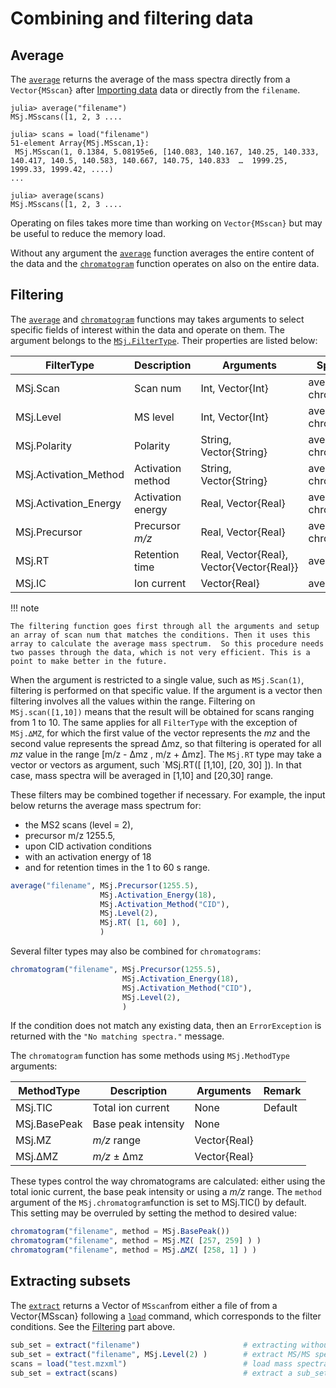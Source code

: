 # Combining and filtering data
## Average

The [`average`](@ref) returns the average of the mass spectra directly from a `Vector{MSscan}` after [Importing data](@ref) data or directly from the `filename`.

```julia-repl
julia> average("filename")
MSj.MSscans([1, 2, 3 ....

julia> scans = load("filename")
51-element Array{MSj.MSscan,1}:
 MSj.MSscan(1, 0.1384, 5.08195e6, [140.083, 140.167, 140.25, 140.333, 140.417, 140.5, 140.583, 140.667, 140.75, 140.833  …  1999.25, 1999.33, 1999.42, ....)
...

julia> average(scans)
MSj.MSscans([1, 2, 3 ....

```

Operating on files takes more time than working on `Vector{MSscan}` but may be useful to reduce the memory load.

Without any argument the [`average`](@ref) function averages the entire content of the data and the [`chromatogram`](@ref) function operates on also on the entire data.


## Filtering

The [`average`](@ref) and [`chromatogram`](@ref) functions may takes arguments to select specific fields of interest within the data and operate on them. The argument belongs to the [`MSj.FilterType`](@ref). Their properties are listed below:

| FilterType            | Description       | Arguments                                | Specificity            |
|-----------------------|-------------------|------------------------------------------|------------------------|
| MSj.Scan              | Scan num          | Int, Vector{Int}                         | average, chromatogram |
| MSj.Level             | MS level          | Int, Vector{Int}                         | average, chromatogram |
| MSj.Polarity          | Polarity          | String, Vector{String}                   | average, chromatogram |
| MSj.Activation_Method | Activation method | String, Vector{String}                   | average, chromatogram |
| MSj.Activation_Energy | Activation energy | Real, Vector{Real}                       | average, chromatogram |
| MSj.Precursor         | Precursor _m/z_   | Real, Vector{Real}                       | average, chromatogram |
| MSj.RT                | Retention time    | Real, Vector{Real}, Vector{Vector{Real}} | average               |
| MSj.IC                | Ion current       | Vector{Real}                             | average               |



!!! note

    The filtering function goes first through all the arguments and setup an array of scan num that matches the conditions. Then it uses this array to calculate the average mass spectrum.  So this procedure needs two passes through the data, which is not very efficient. This is a point to make better in the future.
 

When the argument is restricted to a single value, such as `MSj.Scan(1)`, filtering is performed on that specific value. If the argument is a vector then filtering involves all the values within the range.  Filtering on `MSj.scan([1,10])` means that the result will be obtained for scans ranging from 1 to 10.  The same applies for all `FilterType` with the exception of `MSj.∆MZ`, for which the first value of the vector represents the *mz* and the second value represents the spread ∆mz, so that filtering is operated for all *mz* value in the range [m/z - ∆mz , m/z + ∆mz].  The `MSj.RT` type may take a vector or vectors as argument, such `MSj.RT([ [1,10], [20, 30] ]).  In that case, mass spectra will be averaged in [1,10] and [20,30] range.


These filters may be combined together if necessary. For example, the input below returns the average mass spectrum for:
- the MS2 scans (level = 2), 
- precursor m/z 1255.5, 
- upon CID activation conditions
- with an activation energy of 18 
- and for retention times in the 1 to 60 s range.

```julia
average("filename", MSj.Precursor(1255.5),
                    MSj.Activation_Energy(18),
                    MSj.Activation_Method("CID"),
                    MSj.Level(2),
                    MSj.RT( [1, 60] ),
                    )
```

Several filter types may also be combined for `chromatograms`:
```julia
chromatogram("filename", MSj.Precursor(1255.5),
                         MSj.Activation_Energy(18),
                         MSj.Activation_Method("CID"),
                         MSj.Level(2),
                         )
```

If the condition does not match any existing data, then an `ErrorException` is returned with the `"No matching spectra."` message.


The `chromatogram` function has some methods using `MSj.MethodType` arguments:

| MethodType   | Description         | Arguments    | Remark  |
|--------------|---------------------|--------------|---------|
| MSj.TIC      | Total ion current   | None         | Default |
| MSj.BasePeak | Base peak intensity | None         |         |
| MSj.MZ       | *m/z* range         | Vector{Real} |         |
| MSj.∆MZ      | *m/z* ± ∆mz         | Vector{Real} |         |


These types control the way chromatograms are calculated: either using the total ionic current, the base peak intensity or using a *m/z* range.  The `method` argument of the `MSj.chromatogram`function is set to MSj.TIC() by default. This setting may be overruled by setting the method to desired value:

```julia
chromatogram("filename", method = MSj.BasePeak())
chromatogram("filename", method = MSj.MZ( [257, 259] ) ) 
chromatogram("filename", method = MSj.∆MZ( [258, 1] ) ) 
```

## Extracting subsets

The [`extract`](@ref) returns a Vector of `MSscan`from either a file of from a Vector{MSscan} following a [`load`](@ref) command, which corresponds to the filter conditions. See the [Filtering](@ref) part above.

```julia
sub_set = extract("filename")                       # extracting without any conditions returns a vector identical to the output 
sub_set = extract("filename", MSj.Level(2) )        # extract MS/MS spectra
scans = load("test.mzxml")                          # load mass spectra
sub_set = extract(scans)                            # extract a sub_set without conditions returns the original data
```
